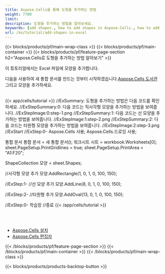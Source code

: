 ```yaml
---
title: Aspose.Cells을 통해 도형을 추가하는 방법
weight: 7700
limit:
description: 도형을 추가하는 방법을 알아보세요.
keywords: [add shapes., how to add shapes in Aspose.Cells., how to add shapes using Aspose.Cells]
url: /ko/tutorial/add-shapes-in-excel
---
```

{{< blocks/products/pf/main-wrap-class >}}
{{< blocks/products/pf/main-container >}}
{{< blocks/products/pf/feature-page-section h2="Aspose.Cells로 도형을 추가하는 방법 알아보기" >}}

<p>
이 튜토리얼에서는 Excel 파일에 모양을 추가합니다.
</p>

<p>
 다음을 사용하여 새 통합 문서를 만드는 것부터 시작하겠습니다.<a href="https://www.nuget.org/packages/Aspose.Cells">Aspose.Cells 도서관</a> 그리고 모양을 추가하세요.
</p>

<br />
{{< app/cells/tutorial >}}
//ExSummary: 도형을 추가하는 방법은 다음 코드를 확인하세요.
//ExStepSummary:0: 다음 코드는 직사각형 모양을 추가하는 방법을 보여줍니다.
//ExStepImage:0:step-1.png
//ExStepSummary:1: 다음 코드는 선 모양을 추가하는 방법을 보여줍니다.
//ExStepImage:1:step-2.png
//ExStepSummary:2: 다음 코드는 타원형 모양을 추가하는 방법을 보여줍니다.
//ExStepImage:2:step-3.png
//ExStart
//ExStep:0-
Aspose.Cells 사용;
Aspose.Cells.드로잉 사용;





통합 문서 통합 문서 = 새 통합 문서();
워크시트 시트 = workbook.Worksheets[0];
sheet.PageSetup.PrintGridlines = true;
sheet.PageSetup.PrintArea = "A1:F20";

ShapeCollection 모양 = sheet.Shapes;

//사각형 모양 추가
모양.AddRectangle(1, 0, 1, 0, 100, 150);

//ExStep:1-
//선 모양 추가
모양.AddLine(8, 0, 1, 0, 100, 150);

//ExStep:2-
//타원형 추가
모양.AddOval(13, 0, 1, 0, 100, 150);

//ExStep:0-
학습장
//종료
{{< /app/cells/tutorial >}}
<br />

<br />
<br />
<div class="code-sample">
    <ul class="link-list">
        <li class="link-item"><a href="https://docs.aspose.com/cells/net/installation/">Aspose.Cells 설치</a></li>
        <li class="link-item"><a href="https://products.aspose.app/cells/editor/">Aspose.Cells 편집자</a></li>
    </ul>
</div>

{{< /blocks/products/pf/feature-page-section >}}
{{< /blocks/products/pf/main-container >}}
{{< /blocks/products/pf/main-wrap-class >}}

{{< blocks/products/products-backtop-button >}}